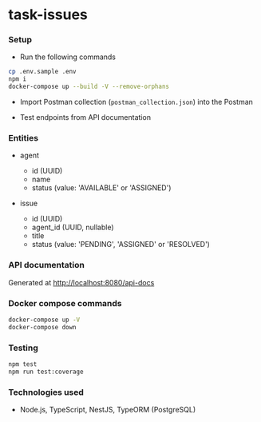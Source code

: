 # task-issues

### Setup

- Run the following commands

```bash
cp .env.sample .env
npm i
docker-compose up --build -V --remove-orphans
```

- Import Postman collection (`postman_collection.json`) into the Postman

- Test endpoints from API documentation

### Entities

- agent

  - id (UUID)
  - name
  - status (value: 'AVAILABLE' or 'ASSIGNED')

- issue
  - id (UUID)
  - agent_id (UUID, nullable)
  - title
  - status (value: 'PENDING', 'ASSIGNED' or 'RESOLVED')

### API documentation

Generated at [http://localhost:8080/api-docs](http://localhost:8080/api-docs)

### Docker compose commands

```bash
docker-compose up -V
docker-compose down
```

### Testing

```bash
npm test
npm run test:coverage
```

### Technologies used

- Node.js, TypeScript, NestJS, TypeORM (PostgreSQL)
